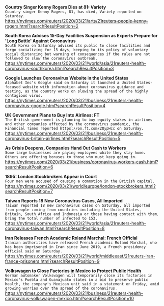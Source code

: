 **Country Singer Kenny Rogers Dies at 81: Variety**\
`Country singer Kenny Rogers, 81, has died, Variety reported on Saturday. `\
https://nytimes.com/reuters/2020/03/21/arts/21reuters-people-kenny-rogers.html?searchResultPosition=2

**South Korea Advises 15-Day Facilities Suspension as Experts Prepare for 'Long Battle' Against Coronavirus**\
`South Korea on Saturday advised its public to close facilities and forgo socializing for 15 days, keeping to its policy of voluntary social distancing but warning of consequences if the rules are not followed to slow the coronavirus outbreak.`\
https://nytimes.com/reuters/2020/03/21/world/asia/21reuters-health-coronavirus-southkorea.html?searchResultPosition=3

**Google Launches Coronavirus Website in the United States**\
`Alphabet Inc's Google said on Saturday it launched a United States-focused website with information about coronavirus guidance and testing, as the country works on slowing the spread of the highly contagious virus.`\
https://nytimes.com/reuters/2020/03/21/business/21reuters-health-coronavirus-google.html?searchResultPosition=4

**UK Government Plans to Buy Into Airlines: FT**\
`The British government is planning to buy equity stakes in airlines and other companies affected by the coronavirus pandemic, the Financial Times reported https://on.ft.com/2QypHcc on Saturday. `\
https://nytimes.com/reuters/2020/03/21/business/21reuters-health-coronavirus-britain-airlines.html?searchResultPosition=5

**As Crisis Deepens, Companies Hand Out Cash to Workers**\
`Some large businesses are paying employees while they stay home. Others are offering bonuses to those who must keep going in.`\
https://nytimes.com/2020/03/21/business/coronavirus-workers-cash.html?searchResultPosition=6

**1895: London Stockbrokers Appear in Court**\
`Four men were accused of causing a commotion in the British capital.`\
https://nytimes.com/2020/03/21/world/europe/london-stockbrokers.html?searchResultPosition=7

**Taiwan Reports 18 New Coronavirus Cases, All Imported**\
`Taiwan reported 18 new coronavirus cases on Saturday, all imported from people coming from countries including the United States, Britain, South Africa and Indonesia or those having contact with them, bring the total number of infected to 153.`\
https://nytimes.com/reuters/2020/03/21/world/asia/21reuters-health-coronavirus-taiwan.html?searchResultPosition=8

**Iran Releases French Academic Roland Marchal: French Official**\
`Iranian authorities have released French academic Roland Marchal, who has been imprisoned in Iran since June 2019, a French presidency official said on Saturday. `\
https://nytimes.com/reuters/2020/03/21/world/middleeast/21reuters-iran-france-prisoners.html?searchResultPosition=9

**Volkswagen to Close Factories in Mexico to Protect Public Health**\
`German automaker Volkswagen will temporarily close its factories in Mexico's Puebla and Guanajuato states in a bid to preserve public health, the company's Mexican unit said in a statement on Friday, amid growing worries over the spread of the coronavirus.`\
https://nytimes.com/reuters/2020/03/21/business/21reuters-health-coronavirus-volkswagen-mexico.html?searchResultPosition=10

